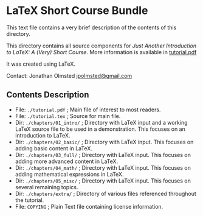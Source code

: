 # LaTeX Short Course Bundle

This text file contains a very brief description of the contents of this
directory.

This directory contains all source components for *Just Another Introduction to
LaTeX: A (Very) Short Course*. More information is available in
[tutorial.pdf](tutorial.pdf)

It was created using LaTeX.

Contact: Jonathan Olmsted <jpolmsted@gmail.com>

## Contents Description

- File: `./tutorial.pdf` ; Main file of interest to most readers.
- File: `./tutorial.tex` ; Source for main file.
- Dir: `./chapters/01_intro/` ; Directory with LaTeX input and a working LaTeX source file to be used in a demonstration.  This focuses on an introduction to LaTeX.
- Dir: `./chapters/02_basic/` ; Directory with LaTeX input. This focuses on adding basic content in LaTeX.
- Dir: `./chapters/03_full/` ; Directory with LaTeX input. This focuses on adding more advanced content in LaTeX.
- Dir: `./chapters/04_math/` ; Directory with LaTeX input. This focuses on adding mathematical expressions in LaTeX.
- Dir: `./chapters/05_misc/` ; Directory with LaTeX input. This focuses on several remaining topics.
- Dir: `./chapters/extra/` ; Directory of various files referenced throughout the tutorial.
- File: `COPYING` ; Plain Text file containing license information.
